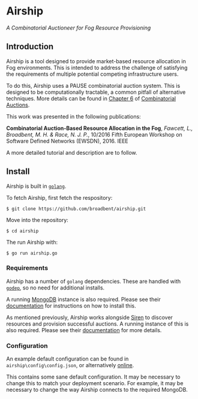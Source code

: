 # Airship

*A Combinatorial Auctioneer for Fog Resource Provisioning*

## Introduction

Airship is a tool designed to provide market-based resource allocation in Fog environments. This is intended to address the challenge of satisfying the requirements of multiple potential competing infrastructure users.

To do this, Airship uses a PAUSE combinatorial auction system. This is designed to be computationally tractable, a common pitfall of alternative techniques. More details can be found in [Chapter 6](https://doi.org/10.7551/mitpress/9780262033428.003.0007) of [Combinatorial Auctions](https://doi.org/10.7551/mitpress/9780262033428.001.0001).

This work was presented in the following publications: 

**Combinatorial Auction-Based Resource Allocation in the Fog**, *Fawcett, L., Broadbent, M. H. & Race, N. J. P.*, 10/2016 Fifth European Workshop on Software Defined Networks (EWSDN), 2016. IEEE

A more detailed tutorial and description are to follow.

## Install

Airship is built in [`golang`](https://golang.org/).

To fetch Airship, first fetch the respository:

```$ git clone https://github.com/broadbent/airship.git```

Move into the repository:

```$ cd airship```

The run Airship with:

```$ go run airship.go```

### Requirements

Airship has a number of `golang` dependencies. These are handled with [`godep`](https://github.com/tools/godep), so no need for additional installs.

A running [MongoDB](https://www.mongodb.com/) instance is also required. Please see their [documentation](https://www.mongodb.com/download-center?jmp=nav) for instructions on how to install this.

As mentioned previously, Airship works alongside [Siren](https://github.com/lyndon160/Siren-Provisioner) to discover resources and provision successful auctions. A running instance of this is also required. Please see their [documentation](https://github.com/lyndon160/Siren-Provisioner/blob/master/README.md) for more details.

### Configuration

An example default configuration can be found in `airship\config\config.json`, or alternatively [online](https://github.com/broadbent/airship/blob/master/config/config.go).

This contains some sane default configuration. It may be necessary to change this to match your deployment scenario. For example, it may be necessary to change the way Airship connects to the required MongoDB.